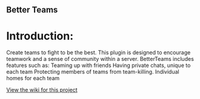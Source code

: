 ## Better Teams



# Introduction:
Create teams to fight to be the best. This plugin is designed to encourage teamwork and a sense of community within a server. BetterTeams includes features such as:
Teaming up with friends
Having private chats, unique to each team
Protecting members of teams from team-killing.
Individual homes for each team

[View the wiki for this project](https://booksaw.github.io/BetterTeams/)
